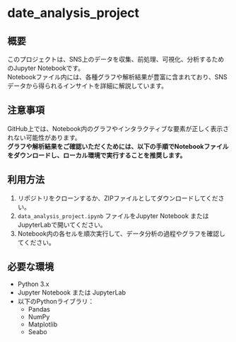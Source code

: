 # date_analysis_project

## 概要
このプロジェクトは、SNS上のデータを収集、前処理、可視化、分析するためのJupyter Notebookです。  
Notebookファイル内には、各種グラフや解析結果が豊富に含まれており、SNSデータから得られるインサイトを詳細に解説しています。

## 注意事項
GitHub上では、Notebook内のグラフやインタラクティブな要素が正しく表示されない可能性があります。  
**グラフや解析結果をご確認いただくためには、以下の手順でNotebookファイルをダウンロードし、ローカル環境で実行することを推奨します。**

## 利用方法
1. リポジトリをクローンするか、ZIPファイルとしてダウンロードしてください。
2. `data_analysis_project.ipynb` ファイルをJupyter Notebook または JupyterLabで開いてください。
3. Notebook内の各セルを順次実行して、データ分析の過程やグラフを確認してください。

## 必要な環境
- Python 3.x
- Jupyter Notebook または JupyterLab
- 以下のPythonライブラリ：
  - Pandas
  - NumPy
  - Matplotlib
  - Seabo

